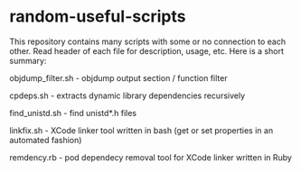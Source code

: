 # random-useful-scripts

This repository contains many scripts with some or no connection to each other. Read header of each file for description, usage, etc. Here is a short summary:

objdump_filter.sh - objdump output section / function filter

cpdeps.sh - extracts dynamic library dependencies recursively

find_unistd.sh - find unistd*.h files

linkfix.sh - XCode linker tool written in bash (get or set properties in an automated fashion)

remdency.rb - pod dependecy removal tool for XCode linker written in Ruby
